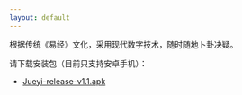 ```yaml
---
layout: default
---
```


根据传统《易经》文化，采用现代数字技术，随时随地卜卦决疑。

请下载安装包（目前只支持安卓手机）：

* [Jueyi-release-v1.1.apk](https://github.com/gigix/jueyi-mobile/releases/download/v1.1/Jueyi-release-v1.1.apk)